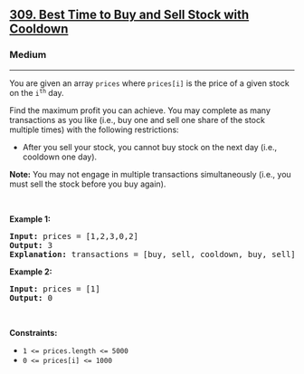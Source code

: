 <h2><a href="https://leetcode.com/problems/best-time-to-buy-and-sell-stock-with-cooldown/">309. Best Time to Buy and Sell Stock with Cooldown</a></h2><h3>Medium</h3><hr><div><p>You are given an array <code>prices</code> where <code>prices[i]</code> is the price of a given stock on the <code>i<sup>th</sup></code> day.</p>

<p>Find the maximum profit you can achieve. You may complete as many transactions as you like (i.e., buy one and sell one share of the stock multiple times) with the following restrictions:</p>

<ul>
	<li>After you sell your stock, you cannot buy stock on the next day (i.e., cooldown one day).</li>
</ul>

<p><strong>Note:</strong> You may not engage in multiple transactions simultaneously (i.e., you must sell the stock before you buy again).</p>

<p>&nbsp;</p>
<p><strong class="example">Example 1:</strong></p>

<pre>
<strong>Input:</strong> prices = [1,2,3,0,2]
<strong>Output:</strong> 3
<strong>Explanation:</strong> transactions = [buy, sell, cooldown, buy, sell]
</pre>

<p><strong class="example">Example 2:</strong></p>

<pre>
<strong>Input:</strong> prices = [1]
<strong>Output:</strong> 0
</pre>

<p>&nbsp;</p>
<p><strong>Constraints:</strong></p>

<ul>
	<li><code>1 &lt;= prices.length &lt;= 5000</code></li>
	<li><code>0 &lt;= prices[i] &lt;= 1000</code></li>
</ul>
</div>
